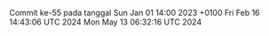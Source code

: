 Commit ke-55 pada tanggal Sun Jan 01 14:00 2023 +0100
Fri Feb 16 14:43:06 UTC 2024
Mon May 13 06:32:16 UTC 2024

